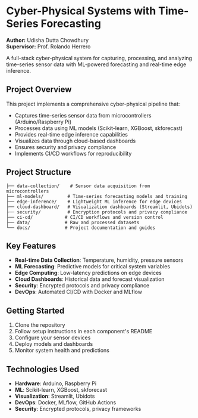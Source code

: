 # Cyber-Physical Systems with Time-Series Forecasting

**Author:** Udisha Dutta Chowdhury  
**Supervisor:** Prof. Rolando Herrero

A full-stack cyber-physical system for capturing, processing, and analyzing time-series sensor data with ML-powered forecasting and real-time edge inference.

## Project Overview

This project implements a comprehensive cyber-physical pipeline that:
- Captures time-series sensor data from microcontrollers (Arduino/Raspberry Pi)
- Processes data using ML models (Scikit-learn, XGBoost, skforecast)
- Provides real-time edge inference capabilities
- Visualizes data through cloud-based dashboards
- Ensures security and privacy compliance
- Implements CI/CD workflows for reproducibility

## Project Structure

```
├── data-collection/    # Sensor data acquisition from microcontrollers
├── ml-models/         # Time-series forecasting models and training
├── edge-inference/    # Lightweight ML inference for edge devices
├── cloud-dashboard/   # Visualization dashboards (Streamlit, Ubidots)
├── security/          # Encryption protocols and privacy compliance
├── ci-cd/            # CI/CD workflows and version control
├── data/             # Raw and processed datasets
└── docs/             # Project documentation and guides
```

## Key Features

- **Real-time Data Collection**: Temperature, humidity, pressure sensors
- **ML Forecasting**: Predictive models for critical system variables
- **Edge Computing**: Low-latency predictions on edge devices
- **Cloud Dashboards**: Historical data and forecast visualization
- **Security**: Encrypted protocols and privacy compliance
- **DevOps**: Automated CI/CD with Docker and MLflow

## Getting Started

1. Clone the repository
2. Follow setup instructions in each component's README
3. Configure your sensor devices
4. Deploy models and dashboards
5. Monitor system health and predictions

## Technologies Used

- **Hardware**: Arduino, Raspberry Pi
- **ML**: Scikit-learn, XGBoost, skforecast
- **Visualization**: Streamlit, Ubidots
- **DevOps**: Docker, MLflow, GitHub Actions
- **Security**: Encrypted protocols, privacy frameworks

